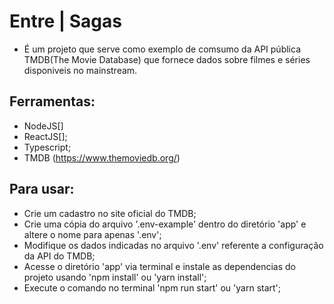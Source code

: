 # Entre | Sagas
- É um projeto que serve como exemplo de comsumo da API pública TMDB(The Movie Database) que fornece dados sobre filmes e séries disponiveis no mainstream.

## Ferramentas:
- NodeJS[]
- ReactJS[];
- Typescript;
- TMDB (https://www.themoviedb.org/)
## Para usar:
- Crie um cadastro no site oficial do TMDB;
- Crie uma cópia do arquivo '.env-example' dentro do diretório 'app' e altere o nome para apenas '.env';
- Modifique os dados indicadas no arquivo '.env' referente a configuração da API do TMDB;
- Acesse o diretório 'app' via terminal e instale as dependencias do projeto usando 'npm install' ou 'yarn install';
- Execute o comando no terminal 'npm run start'  ou 'yarn start';